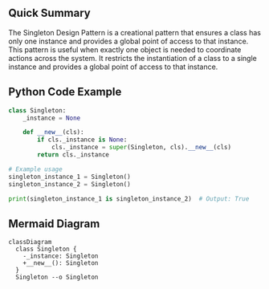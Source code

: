 ## Quick Summary

The Singleton Design Pattern is a creational pattern that ensures a class has only one instance and provides a global point of access to that instance. This pattern is useful when exactly one object is needed to coordinate actions across the system. It restricts the instantiation of a class to a single instance and provides a global point of access to that instance.

## Python Code Example
```python
class Singleton:
    _instance = None

    def __new__(cls):
        if cls._instance is None:
            cls._instance = super(Singleton, cls).__new__(cls)
        return cls._instance

# Example usage
singleton_instance_1 = Singleton()
singleton_instance_2 = Singleton()

print(singleton_instance_1 is singleton_instance_2)  # Output: True
```
## Mermaid Diagram
```mermaid
classDiagram
  class Singleton {
    -_instance: Singleton
    +__new__(): Singleton
  }
  Singleton --o Singleton
```
